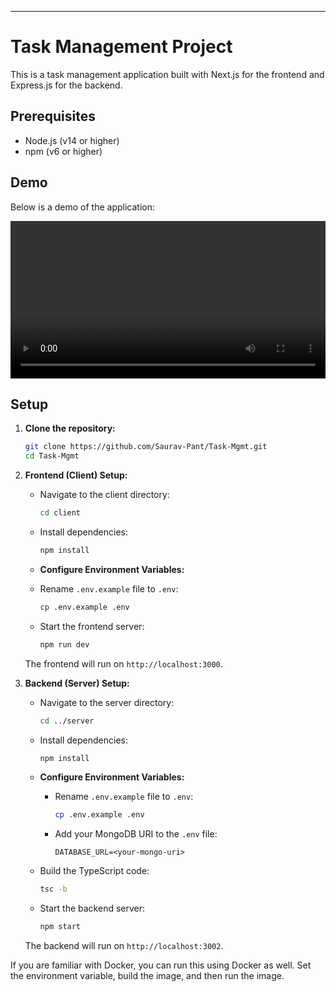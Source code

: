 
---

# Task Management Project

This is a task management application built with Next.js for the frontend and Express.js for the backend.

## Prerequisites

- Node.js (v14 or higher)
- npm (v6 or higher)

## Demo

Below is a demo of the application:

<video width="100%" controls>
  <source src="video.mp4" type="video/mp4">
  Your browser does not support the video tag.
</video>



## Setup

1. **Clone the repository:**

   ```bash
   git clone https://github.com/Saurav-Pant/Task-Mgmt.git
   cd Task-Mgmt
   ```

2. **Frontend (Client) Setup:**

   - Navigate to the client directory:

     ```bash
     cd client
     ```

   - Install dependencies:

     ```bash
     npm install
     ```

    - **Configure Environment Variables:**

     - Rename `.env.example` file to `.env`:

       ```bash
       cp .env.example .env
       ```


   - Start the frontend server:

     ```bash
     npm run dev
     ```

   The frontend will run on `http://localhost:3000`.

3. **Backend (Server) Setup:**

   - Navigate to the server directory:

     ```bash
     cd ../server
     ```

   - Install dependencies:

     ```bash
     npm install
     ```

   - **Configure Environment Variables:**

     - Rename `.env.example` file to `.env`:

       ```bash
       cp .env.example .env
       ```

     - Add your MongoDB URI to the `.env` file:

       ```
       DATABASE_URL=<your-mongo-uri>
       ```

   - Build the TypeScript code:

     ```bash
     tsc -b
     ```

   - Start the backend server:

     ```bash
     npm start
     ```

   The backend will run on `http://localhost:3002`.


If you are familiar with Docker, you can run this using Docker as well. Set the environment variable, build the image, and then run the image.






